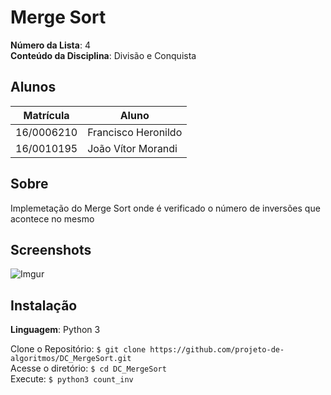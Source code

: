 # Merge Sort

**Número da Lista**: 4 <br>
**Conteúdo da Disciplina**: Divisão e Conquista <br>

## Alunos

|Matrícula | Aluno |
| -- | -- |
| 16/0006210 | Francisco Heronildo |
| 16/0010195 | João Vítor Morandi |

## Sobre 
Implemetação do  Merge Sort onde é verificado o número de inversões que acontece no mesmo

## Screenshots

![Imgur](https://i.imgur.com/TCdi6Pq.png)

## Instalação 
**Linguagem**: Python 3 <br>

Clone o Repositório:
`$ git clone https://github.com/projeto-de-algoritmos/DC_MergeSort.git` </br>
Acesse o diretório:
`$ cd DC_MergeSort` </br>
Execute:
`$ python3 count_inv` </br>
